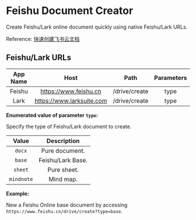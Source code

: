 # Feishu Document Creator

Create Feishu/Lark online document quickly using native Feishu/Lark URLs.

Reference: [快速创建飞书云文档](https://www.feishu.cn/hc/zh-CN/articles/141734813422-%E5%BF%AB%E9%80%9F%E5%88%9B%E5%BB%BA%E9%A3%9E%E4%B9%A6%E4%BA%91%E6%96%87%E6%A1%A3)

## Feishu/Lark URLs

| App Name | Host | Path | Parameters |
| :-: | :-: | :-: | :-: |
| Feishu | https://www.feishu.cn | /drive/create | type |
| Lark | https://www.larksuite.com | /drive/create | type |

**Enumerated value of parameter `type`:**

Specify the type of Feishu/Lark document to create.

| Value | Description |
| :-: | :-: |
| `docx` | Pure document. |
| `base` | Feishu/Lark Base. |
| `sheet` | Pure sheet. |
| `mindnote` | Mind map. |

**Example:**

New a Feishu Online base document by accessing `https://www.feishu.cn/drive/create?type=base`.